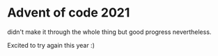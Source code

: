 # Advent of code 2021
didn't make it through the whole thing but good progress nevertheless. 

Excited to try again this year :)
